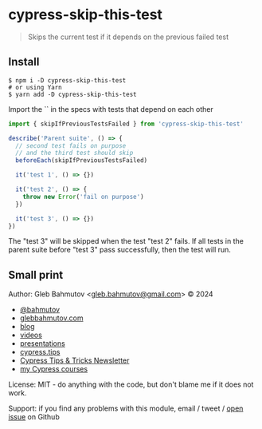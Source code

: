 # cypress-skip-this-test

> Skips the current test if it depends on the previous failed test

## Install

```
$ npm i -D cypress-skip-this-test
# or using Yarn
$ yarn add -D cypress-skip-this-test
```

Import the `` in the specs with tests that depend on each other

```js
import { skipIfPreviousTestsFailed } from 'cypress-skip-this-test'

describe('Parent suite', () => {
  // second test fails on purpose
  // and the third test should skip
  beforeEach(skipIfPreviousTestsFailed)

  it('test 1', () => {})

  it('test 2', () => {
    throw new Error('fail on purpose')
  })

  it('test 3', () => {})
})
```

The "test 3" will be skipped when the test "test 2" fails. If all tests in the parent suite before "test 3" pass successfully, then the test will run.

## Small print

Author: Gleb Bahmutov &lt;gleb.bahmutov@gmail.com&gt; &copy; 2024

- [@bahmutov](https://twitter.com/bahmutov)
- [glebbahmutov.com](https://glebbahmutov.com)
- [blog](https://glebbahmutov.com/blog)
- [videos](https://www.youtube.com/glebbahmutov)
- [presentations](https://slides.com/bahmutov)
- [cypress.tips](https://cypress.tips)
- [Cypress Tips & Tricks Newsletter](https://cypresstips.substack.com/)
- [my Cypress courses](https://cypress.tips/courses)

License: MIT - do anything with the code, but don't blame me if it does not work.

Support: if you find any problems with this module, email / tweet /
[open issue](https://github.com/bahmutov/cypress-skip-this-test/issues) on Github
